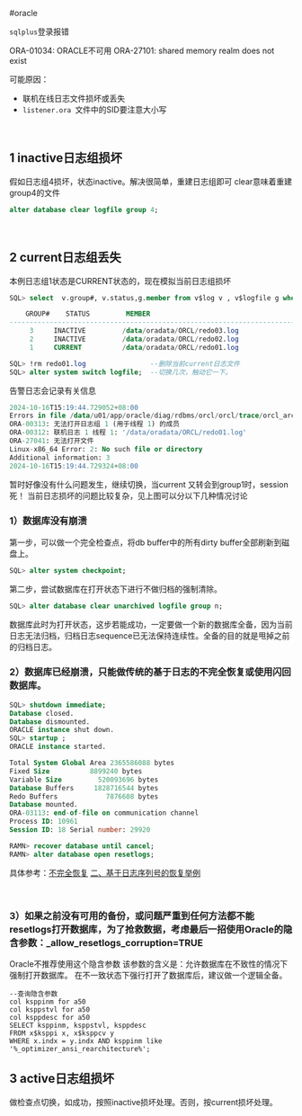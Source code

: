 #oracle

​`sqlplus`​登录报错

ORA-01034: ORACLE不可用
ORA-27101: shared memory realm does not exist

可能原因：

- 联机在线日志文件损坏或丢失
- ​`listener.ora `​文件中的SID要注意大小写

‍

## 1 inactive日志组损坏

假如日志组4损坏，状态inactive。解决很简单，重建日志组即可
clear意味着重建group4的文件

```sql
alter database clear logfile group 4;
```

‍

## 2 current日志组丢失

本例日志组1状态是CURRENT状态的，现在模拟当前日志组损坏

```sql
SQL> select  v.group#, v.status,g.member from v$log v , v$logfile g where v.GROUP#=g.GROUP#;

    GROUP#    STATUS         MEMBER
--------------------------------------------------------------------------------
	 3     INACTIVE			/data/oradata/ORCL/redo03.log
	 2     INACTIVE			/data/oradata/ORCL/redo02.log
	 1     CURRENT			/data/oradata/ORCL/redo01.log

SQL> !rm redo01.log                --删除当前current日志文件
SQL> alter system switch logfile;  --切换几次，触动它一下。
```

告警日志会记录有关信息

```sql
2024-10-16T15:19:44.729052+08:00
Errors in file /data/u01/app/oracle/diag/rdbms/orcl/orcl/trace/orcl_arc2_6882.trc:
ORA-00313: 无法打开日志组 1 (用于线程 1) 的成员
ORA-00312: 联机日志 1 线程 1: '/data/oradata/ORCL/redo01.log'
ORA-27041: 无法打开文件
Linux-x86_64 Error: 2: No such file or directory
Additional information: 3
2024-10-16T15:19:44.729324+08:00

```

暂时好像没有什么问题发生，继续切换，当current 又转会到group1时，session死！
当前日志损坏的问题比较复杂，见上图可以分以下几种情况讨论

### 1）数据库没有崩溃

第一步，可以做一个完全检查点，将db buffer中的所有dirty buffer全部刷新到磁盘上。

```sql
SQL> alter system checkpoint;
```

第二步，尝试数据库在打开状态下进行不做归档的强制清除。

```sql
SQL> alter database clear unarchived logfile group n;
```

数据库此时为打开状态，这步若能成功，一定要做一个新的数据库全备，因为当前日志无法归档，归档日志sequence已无法保持连续性。全备的目的就是甩掉之前的归档日志。

### 2）数据库已经崩溃，只能做传统的基于日志的不完全恢复或使用闪回数据库。

```sql
SQL> shutdown immediate;
Database closed.
Database dismounted.
ORACLE instance shut down.
SQL> startup ;
ORACLE instance started.

Total System Global Area 2365586088 bytes
Fixed Size		    8899240 bytes
Variable Size		  520093696 bytes
Database Buffers	 1828716544 bytes
Redo Buffers		    7876608 bytes
Database mounted.
ORA-03113: end-of-file on communication channel
Process ID: 10961
Session ID: 18 Serial number: 29920

```

```sql
RAMN> recover database until cancel;
RAMN> alter database open resetlogs;
```

具体参考：[不完全恢复](../Oracle%20备份恢复/不完全恢复.md) [二、基于日志序列号的恢复举例](../Oracle%20备份恢复/不完全恢复.md#20240506144841-89i2vua)

‍

### 3）如果之前没有可用的备份，或问题严重到任何方法都不能resetlogs打开数据库，为了抢救数据，考虑最后一招使用Oracle的隐含参数：\_allow\_resetlogs\_corruption=TRUE

Oracle不推荐使用这个隐含参数
该参数的含义是：允许数据库在不致性的情况下强制打开数据库。
在不一致状态下强行打开了数据库后，建议做一个逻辑全备。

```
--查询隐含参数
col ksppinm for a50
col ksppstvl for a50
col ksppdesc for a50
SELECT ksppinm, ksppstvl, ksppdesc
FROM x$ksppi x, x$ksppcv y
WHERE x.indx = y.indx AND ksppinm like '%_optimizer_ansi_rearchitecture%';
```

## 3 active日志组损坏

做检查点切换，如成功，按照inactive损坏处理。否则，按current损坏处理。

‍
